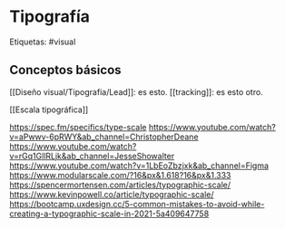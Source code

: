 # Tipografía
Etiquetas: #visual

## Conceptos básicos
[[Diseño visual/Tipografia/Lead]]: es esto.
[[tracking]]: es esto otro.

[[Escala tipográfica]]

https://spec.fm/specifics/type-scale 
https://www.youtube.com/watch?v=aPwwv-6pRWY&ab_channel=ChristopherDeane
https://www.youtube.com/watch?v=rGq1GllRLjk&ab_channel=JesseShowalter
https://www.youtube.com/watch?v=1LbEoZbzjxk&ab_channel=Figma
https://www.modularscale.com/?16&px&1.618?16&px&1.333
https://spencermortensen.com/articles/typographic-scale/
https://www.kevinpowell.co/article/typographic-scale/
https://bootcamp.uxdesign.cc/5-common-mistakes-to-avoid-while-creating-a-typographic-scale-in-2021-5a409647758